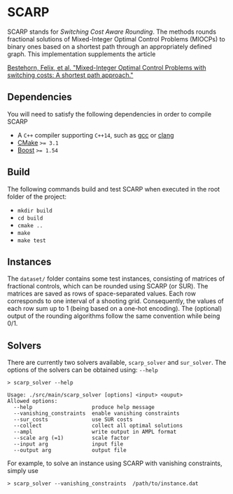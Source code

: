 # SCARP

SCARP stands for *Switching Cost Aware Rounding*. The methods rounds
fractional solutions of Mixed-Integer Optimal Control Problems
(MIOCPs) to binary ones based on a shortest path through an
appropriately defined graph. This implementation supplements the article

[Bestehorn, Felix, et al. "Mixed-Integer Optimal Control Problems with switching costs: A shortest path approach."](http://www.optimization-online.org/DB_FILE/2020/02/7630.pdf)


## Dependencies

You will need to satisfy the following dependencies in order to compile SCARP

- A `C++` compiler supporting `C++14`, such as [gcc](https://gcc.gnu.org/) or [clang](https://clang.llvm.org/)
- [CMake](https://cmake.org/) `>= 3.1`
- [Boost](https://www.boost.org/) `>= 1.54`

## Build

The following commands build and test SCARP when executed in the
root folder of the project:

- `mkdir build`
- `cd build`
- `cmake ..`
- `make`
- `make test`

## Instances

The `dataset/` folder contains some test instances, consisting of
matrices of fractional controls, which can be rounded using SCARP (or
SUR).  The matrices are saved as rows of space-separated values.  Each
row corresponds to one interval of a shooting grid. Consequently, the
values of each row sum up to 1 (being based on a one-hot encoding).
The (optional) output of the rounding algorithms follow the same
convention while being 0/1.

## Solvers

There are currently two solvers available, `scarp_solver` and `sur_solver`.
The options of the solvers can be obtained using: `--help`

```
> scarp_solver --help

Usage: ./src/main/scarp_solver [options] <input> <ouput>
Allowed options:
  --help                   produce help message
  --vanishing_constraints  enable vanishing constraints
  --sur_costs              use SUR costs
  --collect                collect all optimal solutions
  --ampl                   write output in AMPL format
  --scale arg (=1)         scale factor
  --input arg              input file
  --output arg             output file
```

For example, to solve an instance using SCARP with vanishing constraints,
simply use

```
> scarp_solver --vanishing_constraints  /path/to/instance.dat
```
